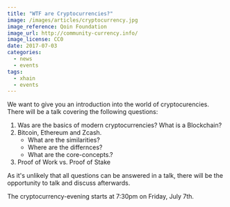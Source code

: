```yaml
---
title: "WTF are Cryptocurrencies?"
image: /images/articles/cryptocurrency.jpg
image_reference: Qoin Foundation
image_url: http://community-currency.info/
image_license: CC0
date: 2017-07-03
categories:
  - news
  - events
tags:
  - xhain
  - events
---
```


We want to give you an introduction into the world of cryptocurencies.
There will be a talk covering the following questions:

1. Was are the basics of modern cryptocurrencies? What is a Blockchain?
2. Bitcoin, Ethereum and Zcash.
   - What are the similarities?
   - Where are the differnces?
   - What are the core-concepts.?
3. Proof of Work vs. Proof of Stake

As it's unlikely that all questions can be answered in a talk, there will be the opportunity to talk and discuss afterwards.

The cryptocurrency-evening starts at 7:30pm on Friday, July 7th.
